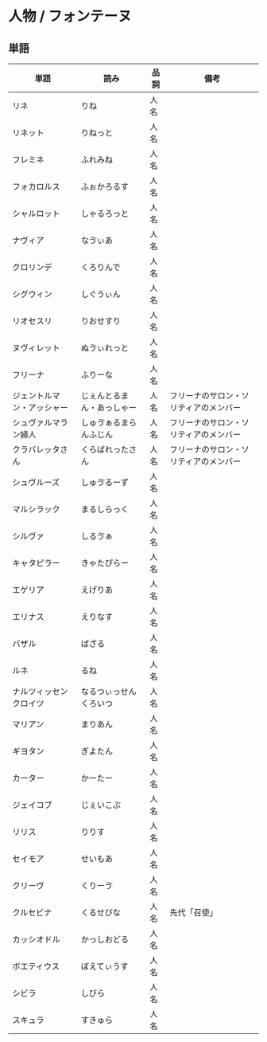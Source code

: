 # 人物 / フォンテーヌ

## 単語

|単語|読み|品詞|備考|
|---|---|---|---|
|リネ|りね|人名||
|リネット|りねっと|人名||
|フレミネ|ふれみね|人名||
|フォカロルス|ふぉかろるす|人名||
|シャルロット|しゃるろっと|人名||
|ナヴィア|なゔぃあ|人名||
|クロリンデ|くろりんで|人名||
|シグウィン|しぐうぃん|人名||
|リオセスリ|りおせすり|人名||
|ヌヴィレット|ぬゔぃれっと|人名||
|フリーナ|ふりーな|人名||
|ジェントルマン・アッシャー|じぇんとるまん・あっしゃー|人名|フリーナのサロン・ソリティアのメンバー|
|シュヴァルマラン婦人|しゅゔぁるまらんふじん|人名|フリーナのサロン・ソリティアのメンバー|
|クラバレッタさん|くらばれったさん|人名|フリーナのサロン・ソリティアのメンバー|
|シュヴルーズ|しゅゔるーず|人名||
|マルシラック|まるしらっく|人名||
|シルヴァ|しるゔぁ|人名||
|キャタピラー|きゃたぴらー|人名||
|エゲリア|えげりあ|人名||
|エリナス|えりなす|人名||
|バザル|ばざる|人名||
|ルネ|るね|人名||
|ナルツィッセンクロイツ|なるつぃっせんくろいつ|人名||
|マリアン|まりあん|人名||
|ギヨタン|ぎよたん|人名||
|カーター|かーたー|人名||
|ジェイコブ|じぇいこぶ|人名||
|リリス|りりす|人名||
|セイモア|せいもあ|人名||
|クリーヴ|くりーゔ|人名||
|クルセビナ|くるせびな|人名|先代「召使」|
|カッシオドル|かっしおどる|人名||
|ボエティウス|ぼえてぃうす|人名||
|シビラ|しびら|人名||
|スキュラ|すきゅら|人名||